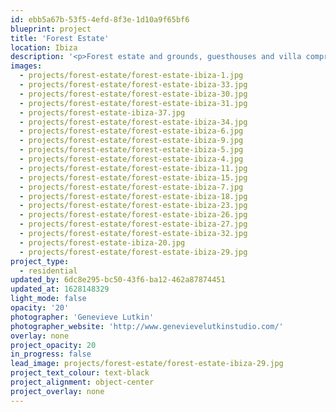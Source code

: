```yaml
---
id: ebb5a67b-53f5-4efd-8f3e-1d10a9f65bf6
blueprint: project
title: 'Forest Estate'
location: Ibiza
description: '<p>Forest estate and grounds, guesthouses and villa comprising 4 bedrooms in south-west Ibiza.<br></p>'
images:
  - projects/forest-estate/forest-estate-ibiza-1.jpg
  - projects/forest-estate/forest-estate-ibiza-33.jpg
  - projects/forest-estate/forest-estate-ibiza-30.jpg
  - projects/forest-estate/forest-estate-ibiza-31.jpg
  - projects/forest-estate-ibiza-37.jpg
  - projects/forest-estate/forest-estate-ibiza-34.jpg
  - projects/forest-estate/forest-estate-ibiza-6.jpg
  - projects/forest-estate/forest-estate-ibiza-9.jpg
  - projects/forest-estate/forest-estate-ibiza-5.jpg
  - projects/forest-estate/forest-estate-ibiza-4.jpg
  - projects/forest-estate/forest-estate-ibiza-11.jpg
  - projects/forest-estate/forest-estate-ibiza-15.jpg
  - projects/forest-estate/forest-estate-ibiza-7.jpg
  - projects/forest-estate/forest-estate-ibiza-18.jpg
  - projects/forest-estate/forest-estate-ibiza-23.jpg
  - projects/forest-estate/forest-estate-ibiza-26.jpg
  - projects/forest-estate/forest-estate-ibiza-27.jpg
  - projects/forest-estate/forest-estate-ibiza-32.jpg
  - projects/forest-estate-ibiza-20.jpg
  - projects/forest-estate/forest-estate-ibiza-29.jpg
project_type:
  - residential
updated_by: 6dc8e295-bc50-43f6-ba12-462a87874451
updated_at: 1628148329
light_mode: false
opacity: '20'
photographer: 'Genevieve Lutkin'
photographer_website: 'http://www.genevievelutkinstudio.com/'
overlay: none
project_opacity: 20
in_progress: false
lead_image: projects/forest-estate/forest-estate-ibiza-29.jpg
project_text_colour: text-black
project_alignment: object-center
project_overlay: none
---
```

